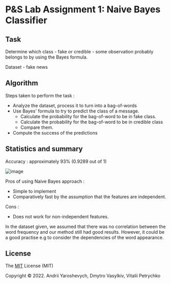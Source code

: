 # P&S Lab Assignment 1: Naive Bayes Classifier

## Task
Determine which class - fake or credible - some observation probably belongs to by using the Bayes formula.

Dataset - fake news

## Algorithm
Steps taken to perform the task :
- Analyze the dataset, process it to turn into a bag-of-words
- Use Bayes' formula to try to predict the class of a message.
  - Calculate the probability for the bag-of-word to be in fake class.
  - Calculate the probability for the bag-of-word to be in credible class
  - Compare them.
- Compute the success of the predictions

## Statistics and summary
Accuracy : approximately 93% (0.9289 out of 1)

![image](https://user-images.githubusercontent.com/67468470/196503653-9ff758f4-157b-48e4-88fc-8eee3922fcda.png)

Pros of using Naive Bayes approach :
  - Simple to implement
  - Comparatively fast by the assumption that the features are independent.

Cons :
   - Does not work for non-independent features.
 
 In the dataset given, we assumed that there was no correlation between the word frequency and our method still had
 good results. However, it could be a good practise e.g to consider the dependencies of the word appearance.

## License

The [MIT](https://choosealicense.com/licenses/mit/) License (MIT)

Copyright © 2022. Andrii Yaroshevych, Dmytro Vasylkiv, Vitalii Petrychko

